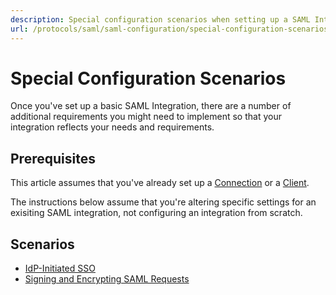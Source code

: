 ```yaml
---
description: Special configuration scenarios when setting up a SAML Integration
url: /protocols/saml/saml-configuration/special-configuration-scenarios
---
```


# Special Configuration Scenarios

Once you've set up a basic SAML Integration, there are a number of additional requirements you might need to implement so that your integration reflects your needs and requirements.

## Prerequisites

This article assumes that you've already set up a [Connection](/protocols/saml/saml-configuration/auth0-as-service-provider) or a [Client](/protocols/saml/saml-configuration/auth0-as-identity-provider).

The instructions below assume that you're altering specific settings for an exisiting SAML integration, not configuring an integration from scratch.

## Scenarios

* [IdP-Initiated SSO](/protocols/saml/saml-configuration/special-configuration-scenarios/idp-initiated-sso)
* [Signing and Encrypting SAML Requests](/protocols/saml/saml-configuration/special-configuration-scenarios/signing-and-encrypting-saml-requests)

